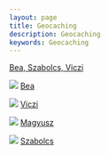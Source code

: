 ```yaml
---
layout: page
title: Geocaching
description: Geocaching
keywords: Geocaching
---
```


[Bea, Szabolcs,
Viczi](http://geocaching.hu/caches.geo?egylapon=20&submit_egylapon=OK&dist_lat=&dist_lon=&filetype=&wp_logs_max=&waypoint_xml=%3Cfield+name%3D%22kod%22+deaccent%3D%22i%22%2F%3E&description_xml=%3Cfield+name%3D%22nev%22+deaccent%3D%22i%22+length%3D%2224%22%2F%3E%3A%3Cfield+name%3D%22nehezseg_0%22%2F%3E%2F%3Cfield+name%3D%22terep_0%22%2F%3E%2C%3Cfield+name%3D%22tipus%22%2F%3E%2CR%3Cfield+name%3D%22elrejtes%22+format%3D%22ymd%22%2F%3E%2CU%3Cfield+name%3D%22utolso_megtalalas%22+format%3D%22ymd%22%2F%3E&content_type=default&content_disposition=default&filename=&compression=default&wp_limit=&profile_name=&any=&nickname=&fulldesc=&placer=&waypoint=&member=&nincs_meg_nekik=Viczi%2C+erdeisz%2C+vizipinty&dateid_min=&dateid_max=&diff_min=&diff_max=&terr_min=&terr_max=&length_min=&length_max=&alt_min=&alt_max=&db_m_min=&db_m_max=&db_j_min=&db_j_max=&db_n_min=&db_n_max=&db_o_min=&db_o_max=&db_l_min=&db_l_max=&rating_place_min=&rating_place_max=&rating_cache_min=&rating_cache_max=&rating_web_min=&rating_web_max=&rating_min=&rating_max=&dateposted_min=&dateposted_max=&elsolog_min=&elsolog_max=&utolsolog_min=&utolsolog_max=&db_f_min=&db_f_max=&dist_min=&dist_max=&allapot_1=i&login_user_id=8344&no_poi=i&id=google&filter=i)

![](http://www.gyros.hu/gcstat/?ID=8344) [Bea](http://geocaching.hu/users.geo?id=8344)

![](http://www.gyros.hu/gcstat/?ID=7420) [Viczi](http://geocaching.hu/users.geo?id=7420)

![](http://www.gyros.hu/gcstat/?ID=5108) [Magyusz](http://geocaching.hu/users.geo?id=5108)

![](http://www.gyros.hu/gcstat/?ID=7542) [Szabolcs](http://geocaching.hu/users.geo?id=7542)


